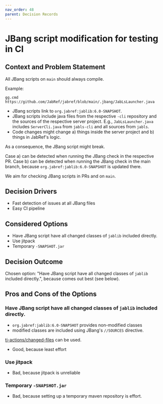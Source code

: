 ```yaml
---
nav_order: 48
parent: Decision Records
---
```


# JBang script modification for testing in CI

## Context and Problem Statement

All JBang scripts on `main` should always compile.

Example:

```terminal
gg.cmd  https://github.com/JabRef/jabref/blob/main/.jbang/JabLsLauncher.java
```

- JBang scripts link to `org.jabref:jablib:6.0-SNAPSHOT`.
- JBang scripts include java files from the respective `-cli` repository and the sources of the respective server project. E.g., `JabLsLauncher.java` includes `ServerCli.java` from `jabls-cli` and all sources from `jabls`.
- Code changes might change a) things inside the server project and b) things in JabRef's logic.

As a consequence, the JBang script might break.

Case a) can be detected when running the JBang check in the respective PR.
Case b) can be detected when running the JBang check in the main branch, because `org.jabref:jablib:6.0-SNAPSHOT` is updated there.

We aim for checking JBang scripts in PRs and on `main`.

## Decision Drivers

* Fast detection of issues at all JBang files
* Easy CI pipeline

## Considered Options

* Have JBang script have all changed classes of `jablib` included directly.
* Use jitpack
* Temporary `-SNAPSHOT.jar`

## Decision Outcome

Chosen option: "Have JBang script have all changed classes of `jablib` included directly.", because comes out best (see below).

## Pros and Cons of the Options

### Have JBang script have all changed classes of `jablib` included directly.

- `org.jabref:jablib:6.0-SNAPSHOT` provides non-modified classes
- modified classes are included using JBang's `//SOURCES` directive.

[tj-actions/changed-files](https://github.com/marketplace/actions/changed-files) can be used.

* Good, because least effort

### Use jitpack

- Bad, because jitpack is unreliable

### Temporary `-SNAPSHOT.jar`

- Bad, because setting up a temporary maven repository is effort.
